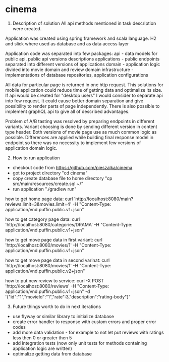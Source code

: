 # cinema
1. Description of solution
All api methods mentioned in task description were created.

Application was created using spring framework and scala language.
H2 and slick where used as database and as data access layer

Application code was separated into few packages:
api - data models for public api, public api versions descriptions
applications - public endpoints separated into different versions of applications
domain - application logic divided into movie domain and review domain
infrastructure - implementations of database repositories, application configurations

All data for particular page is returned in one http request. This solutions for mobile application could
reduce time of getting data and optimalize its size. If api would be created for "desktop users" I would consider
to separate api into few request. It could cause better domain separation and give possibility to render parts
of page independently. There is also possible to implement graphQL api to give all of described advantages.

Problem of A/B tasting was resolved by preparing endpoints in different variants. Variant choosing is done by
sending different version in content type header. Both versions of movie page use as much common logic as possible.
Differences are applied while building final response model in endpoint so there was no necessity to implement
few versions of application domain logic.

2. How to run application
- checkout code from https://github.com/pieszalka/cinema
- got to project directory "cd cinema"
- copy create database file to home directory "cp src/main/resources/create.sql ~/"
- run application "./gradlew run"

how to get home page data:
curl 'http://localhost:8080/main?reviews.limit=3&movies.limit=4' -H "Content-Type: application/vnd.puffin.public.v1+json"

how to get category page data:
curl 'http://localhost:8080/categories/DRAMA' -H "Content-Type: application/vnd.puffin.public.v1+json"

how to get move page data in first variant:
curl 'http://localhost:8080/movies/1' -H "Content-Type: application/vnd.puffin.public.v1+json"

how to get move page data in second varinat:
curl 'http://localhost:8080/movies/1' -H "Content-Type: application/vnd.puffin.public.v2+json"

how to put new review to service:
curl -X POST 'http://localhost:8080/reviews' -H "Content-Type: application/vnd.puffin.public.v1+json" -d '{"id":"1","movieId":"1","rate":3,"description":"rating-body"}'

3. Future things worth to do in next iterations
- use flyway or similar library to initialize database
- create error handler to response with custom errors and proper error codes
- add more data validation - for example to not let put reviews with ratings less then 0 or greater then 5
- add integration tests (now only unit tests for methods containing application logic are written)
- optimalize getting data from database